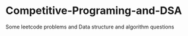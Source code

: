 # Competitive-Programing-and-DSA

Some leetcode problems and Data structure and algorithm questions
